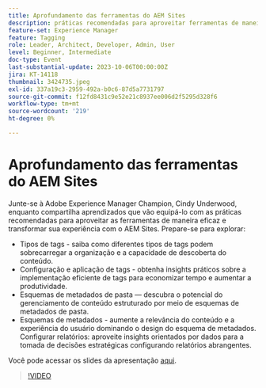 ```yaml
---
title: Aprofundamento das ferramentas do AEM Sites
description: práticas recomendadas para aproveitar ferramentas de maneira eficaz e transformar sua experiência no AEM Sites. Tipos de tags Saiba como diferentes tipos de tags podem sobrecarregar a organização e a capacidade de descoberta do conteúdo.  Configuração e aplicação de tags Obtenha insights práticos sobre uma implementação de tags eficiente para economizar tempo e aumentar a produtividade.  Esquemas de metadados de pasta Descubra o potencial do gerenciamento de conteúdo estruturado por meio de esquemas de metadados de pasta. Esquemas de metadados Aumente a relevância do conteúdo e a experiência do usuário dominando o design do esquema de metadados. Configurar relatórios Aproveite insights orientados por dados para a tomada de decisões estratégicas configurando relatórios abrangentes. Você pode acessar os slides de apresentação aqui.
feature-set: Experience Manager
feature: Tagging
role: Leader, Architect, Developer, Admin, User
level: Beginner, Intermediate
doc-type: Event
last-substantial-update: 2023-10-06T00:00:00Z
jira: KT-14118
thumbnail: 3424735.jpeg
exl-id: 337a19c3-2959-492a-b0c6-87d5a7731797
source-git-commit: f12fd8431c9e52e21c8937ee006d2f5295d328f6
workflow-type: tm+mt
source-wordcount: '219'
ht-degree: 0%

---
```


# Aprofundamento das ferramentas do AEM Sites

Junte-se à Adobe Experience Manager Champion, Cindy Underwood, enquanto compartilha aprendizados que vão equipá-lo com as práticas recomendadas para aproveitar as ferramentas de maneira eficaz e transformar sua experiência com o AEM Sites. Prepare-se para explorar:

* Tipos de tags - saiba como diferentes tipos de tags podem sobrecarregar a organização e a capacidade de descoberta do conteúdo.
* Configuração e aplicação de tags - obtenha insights práticos sobre a implementação eficiente de tags para economizar tempo e aumentar a produtividade.
* Esquemas de metadados de pasta — descubra o potencial do gerenciamento de conteúdo estruturado por meio de esquemas de metadados de pasta.
* Esquemas de metadados - aumente a relevância do conteúdo e a experiência do usuário dominando o design do esquema de metadados. Configurar relatórios: aproveite insights orientados por dados para a tomada de decisões estratégicas configurando relatórios abrangentes.

Você pode acessar os slides da apresentação [aqui](/help/learn-from-your-peers/assets/experience-manager/sept2023/AEM-Sites-Tools-Webinar.pdf).

>[!VIDEO](https://video.tv.adobe.com/v/3424735/?learn=on)
